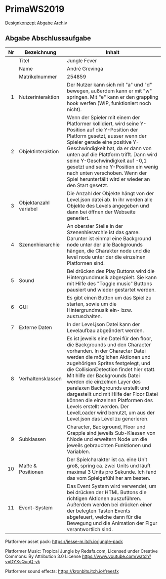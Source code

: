 # PrimaWS2019

[Designkonzept](https://github.com/AndreGrevinga/PrimaWS2019/blob/master/Abgabe/Designkonzept.pdf)
[Abgabe Archiv](https://github.com/AndreGrevinga/PrimaWS2019/blob/master/Abgabe/JungleFever.7z)


## Abgabe Abschlussaufgabe

| Nr | Bezeichnung           | Inhalt                                                                                                                                                                                                                                                                         |
|---:|-----------------------|--------------------------------------------------------------------------------------------------------------------------------------------------------------------------------------------------------------------------------------------------------------------------------|
|    | Titel                 | Jungle Fever
|    | Name                  | André Grevinga
|    | Matrikelnummer        | 254859
|  1 | Nutzerinteraktion     | Der Nutzer kann sich mit "a" und "d" bewegen, außerdem kann er mit "w" springen. Mit "e" kann er den grappling hook werfen (WIP, funktioniert noch nicht).                                                                                                                                                 |
|  2 | Objektinteraktion     | Wenn der Spieler mit einem der Platformer kollidiert, wird seine Y-Position auf die Y-Position der Platform gesetzt, ausser wenn der Spieler gerade eine positive Y-Geschwindigkeit hat, da er dann von unten auf die Plattform trifft. Dann wird seine Y-Geschwindigkeit auf -0,1 gesetzt und seine Y-Position ein wenig nach unten verschoben. Wenn der Spiel herunterfällt wird er wieder an den Start gesetzt.                                                                                                                                                                                  |
|  3 | Objektanzahl variabel | Die Anzahl der Objekte hängt von der Level.json datei ab. In ihr werden alle Objekte des Levels angegeben und dann bei öffnen der Webseite generiert.                                                                                                                                                     |
|  4 | Szenenhierarchie      | An oberster Stelle in der Szenenhierarchie ist das game. Darunter ist einmal eine Background node unter der alle Backgrounds hängen, die Charakter node und die level node unter der die einzelnen Platformen sind.                                                                                                                                               |
|  5 | Sound                 | Bei drücken des Play Buttons wird die Hintergrundmusik abgespielt. Sie kann mit Hilfe des "Toggle music" Buttons pausiert und wieder gestartet werden.                                                            |
|  6 | GUI                   | Es gibt einen Button um das Spiel zu starten, sowie um die Hintergrundmusik ein- bzw. auszuschalten.                                                                                  |
|  7 | Externe Daten         | In der Level.json Datei kann der Levelaufbau abgeändert werden.                                                                                   |
|  8 | Verhaltensklassen     | Es ist jeweils eine Datei für den floor, die Backgrounds und den Character vorhanden. In der Character Datei werden die möglichen Aktionen und zugehörigen Sprites festgelegt, und die CollisionDetection findet hier statt. Mit hilfe der Backgrounds Datei werden die einzelnen Layer des paralaxen Backgrounds erstellt und dargestellt und mit Hilfe der Floor Datei können die einzelnen Platformen des Levels erstellt werden. Der LevelLoader wird benutzt, um aus der Level.json das Level zu generieren.                                                                                               |
|  9 | Subklassen            | Character, Background, Floor und Grapple sind jeweils Sub-Klassen von f.Node und erweitern Node um die jeweils gebrauchten Funktionen und Variablen. |
| 10 | Maße & Positionen     | Der Spielcharakter ist ca. eine Unit groß, spring ca. zwei Units und läuft maximal 3 Units pro Sekunde. Ich fand das vom Spielgefühl her am besten.                                                                |
| 11 | Event-System          | Das Event System wird verwendet, um bei drücken der HTML Buttons die richtigen Aktionen auszuführen. Außerdem werden bei drücken einer der belegten Tasten Events abgefeuert, welche dann für die Bewegung und die Animation der Figur verantwortlich sind.  |



Platformer asset pack: https://jesse-m.itch.io/jungle-pack

Platformer Music: Tropical Jungle by Redafs.com, Licensed under Creative Commons: By Attribution 3.0 License https://www.youtube.com/watch?v=DYXsQuoQ-yk

Platformer sound effects: https://kronbits.itch.io/freesfx
